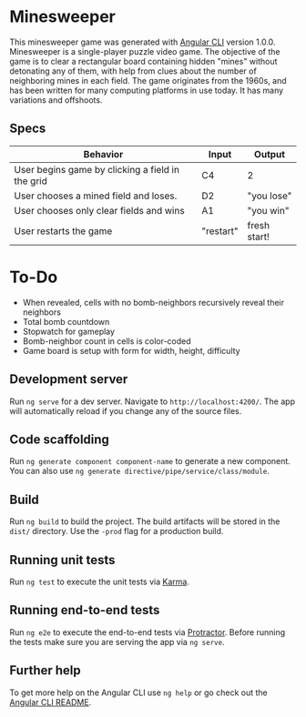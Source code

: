 # Minesweeper

This minesweeper game was generated with [Angular CLI](https://github.com/angular/angular-cli) version 1.0.0.
Minesweeper is a single-player puzzle video game. The objective of the game is to clear a rectangular board containing hidden "mines" without detonating any of them, with help from clues about the number of neighboring mines in each field. The game originates from the 1960s, and has been written for many computing platforms in use today. It has many variations and offshoots.

## Specs

| Behavior | Input | Output |
|----------|-------|--------|
|User begins game by clicking a field in the grid| C4 | 2 |
|User chooses a mined field and loses. | D2 | "you lose"|
|User chooses only clear fields and wins | A1 | "you win"|
|User restarts the game | "restart" | fresh start! |

# To-Do
* When revealed, cells with no bomb-neighbors recursively reveal their neighbors
* Total bomb countdown
* Stopwatch for gameplay
* Bomb-neighbor count in cells is color-coded
* Game board is setup with form for width, height, difficulty


## Development server

Run `ng serve` for a dev server. Navigate to `http://localhost:4200/`. The app will automatically reload if you change any of the source files.

## Code scaffolding

Run `ng generate component component-name` to generate a new component. You can also use `ng generate directive/pipe/service/class/module`.

## Build

Run `ng build` to build the project. The build artifacts will be stored in the `dist/` directory. Use the `-prod` flag for a production build.

## Running unit tests

Run `ng test` to execute the unit tests via [Karma](https://karma-runner.github.io).

## Running end-to-end tests

Run `ng e2e` to execute the end-to-end tests via [Protractor](http://www.protractortest.org/).
Before running the tests make sure you are serving the app via `ng serve`.

## Further help

To get more help on the Angular CLI use `ng help` or go check out the [Angular CLI README](https://github.com/angular/angular-cli/blob/master/README.md).

